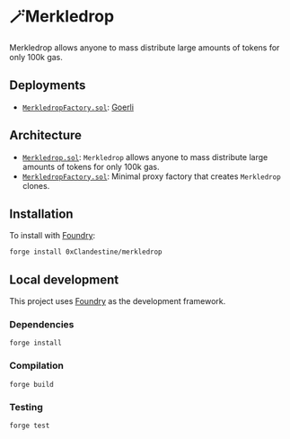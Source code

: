 # 🪄Merkledrop

Merkledrop allows anyone to mass distribute large amounts of tokens for only 100k gas.

## Deployments

-   [`MerkledropFactory.sol`](src/MerkledropFactory.sol): [Goerli](https://goerli.etherscan.io/address/0x7a325031c4F83C87B2165E58cef53e8C9956E973)

## Architecture

-   [`Merkledrop.sol`](src/Merkledrop.sol): `Merkledrop` allows anyone to mass distribute large amounts of tokens for only 100k gas.
-   [`MerkledropFactory.sol`](src/MerkledropFactory.sol): Minimal proxy factory that creates `Merkledrop` clones.

## Installation

To install with [Foundry](https://github.com/gakonst/foundry):

```
forge install 0xClandestine/merkledrop
```

## Local development

This project uses [Foundry](https://github.com/gakonst/foundry) as the development framework.

### Dependencies

```
forge install
```

### Compilation

```
forge build
```

### Testing

```
forge test
```
